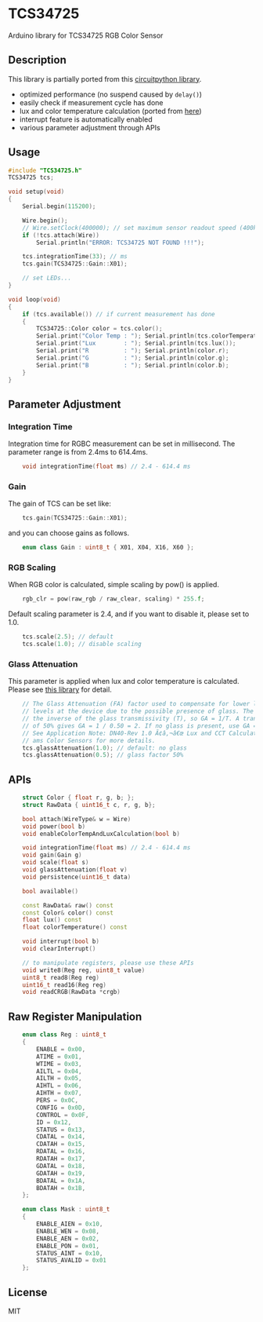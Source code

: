 # TCS34725

Arduino library for TCS34725 RGB Color Sensor

## Description

This library is partially ported from this [circuitpython library](https://github.com/adafruit/Adafruit_CircuitPython_TCS34725).

- optimized performance (no suspend caused by ```delay()```)
- easily check if measurement cycle has done
- lux and color temperature calculation (ported from [here](https://github.com/adafruit/Adafruit_CircuitPython_TCS34725))
- interrupt feature is automatically enabled
- various parameter adjustment through APIs

## Usage

``` C++
#include "TCS34725.h"
TCS34725 tcs;

void setup(void)
{
    Serial.begin(115200);

    Wire.begin();
    // Wire.setClock(400000); // set maximum sensor readout speed (400kHz)
    if (!tcs.attach(Wire))
        Serial.println("ERROR: TCS34725 NOT FOUND !!!");

    tcs.integrationTime(33); // ms
    tcs.gain(TCS34725::Gain::X01);

    // set LEDs...
}

void loop(void)
{
    if (tcs.available()) // if current measurement has done
    {
        TCS34725::Color color = tcs.color();
        Serial.print("Color Temp : "); Serial.println(tcs.colorTemperature());
        Serial.print("Lux        : "); Serial.println(tcs.lux());
        Serial.print("R          : "); Serial.println(color.r);
        Serial.print("G          : "); Serial.println(color.g);
        Serial.print("B          : "); Serial.println(color.b);
    }
}
```

## Parameter Adjustment

### Integration Time

Integration time for RGBC measurement can be set in millisecond.
The parameter range is from 2.4ms to 614.4ms.

``` C++
    void integrationTime(float ms) // 2.4 - 614.4 ms
```

### Gain

The gain of TCS can be set like:

``` C++
    tcs.gain(TCS34725::Gain::X01);
```

and you can choose gains as follows.

``` C++
    enum class Gain : uint8_t { X01, X04, X16, X60 };
```

### RGB Scaling

When RGB color is calculated, simple scaling by pow() is applied.

``` C++
    rgb_clr = pow(raw_rgb / raw_clear, scaling) * 255.f;
```

Default scaling parameter is 2.4, and if you want to disable it, please set to 1.0.

``` C++
    tcs.scale(2.5); // default
    tcs.scale(1.0); // disable scaling
```

### Glass Attenuation

This parameter is applied when lux and color temperature is calculated.
Please see [this library](https://github.com/adafruit/Adafruit_CircuitPython_TCS34725) for detail.

``` C++
    // The Glass Attenuation (FA) factor used to compensate for lower light
    // levels at the device due to the possible presence of glass. The GA is
    // the inverse of the glass transmissivity (T), so GA = 1/T. A transmissivity
    // of 50% gives GA = 1 / 0.50 = 2. If no glass is present, use GA = 1.
    // See Application Note: DN40-Rev 1.0 Ã¢â‚¬â€œ Lux and CCT Calculations using
    // ams Color Sensors for more details.
    tcs.glassAttenuation(1.0); // default: no glass
    tcs.glassAttenuation(0.5); // glass factor 50%
```

## APIs

``` C++
    struct Color { float r, g, b; };
    struct RawData { uint16_t c, r, g, b};

    bool attach(WireType& w = Wire)
    void power(bool b)
    void enableColorTempAndLuxCalculation(bool b)

    void integrationTime(float ms) // 2.4 - 614.4 ms
    void gain(Gain g)
    void scale(float s)
    void glassAttenuation(float v)
    void persistence(uint16_t data)

    bool available()

    const RawData& raw() const
    const Color& color() const
    float lux() const
    float colorTemperature() const

    void interrupt(bool b)
    void clearInterrupt()

    // to manipulate registers, please use these APIs
    void write8(Reg reg, uint8_t value)
    uint8_t read8(Reg reg)
    uint16_t read16(Reg reg)
    void readCRGB(RawData *crgb)
```

## Raw Register Manipulation

``` C++
    enum class Reg : uint8_t
    {
        ENABLE = 0x00,
        ATIME = 0x01,
        WTIME = 0x03,
        AILTL = 0x04,
        AILTH = 0x05,
        AIHTL = 0x06,
        AIHTH = 0x07,
        PERS = 0x0C,
        CONFIG = 0x0D,
        CONTROL = 0x0F,
        ID = 0x12,
        STATUS = 0x13,
        CDATAL = 0x14,
        CDATAH = 0x15,
        RDATAL = 0x16,
        RDATAH = 0x17,
        GDATAL = 0x18,
        GDATAH = 0x19,
        BDATAL = 0x1A,
        BDATAH = 0x1B,
    };

    enum class Mask : uint8_t
    {
        ENABLE_AIEN = 0x10,
        ENABLE_WEN = 0x08,
        ENABLE_AEN = 0x02,
        ENABLE_PON = 0x01,
        STATUS_AINT = 0x10,
        STATUS_AVALID = 0x01
    };
```


## License

MIT
